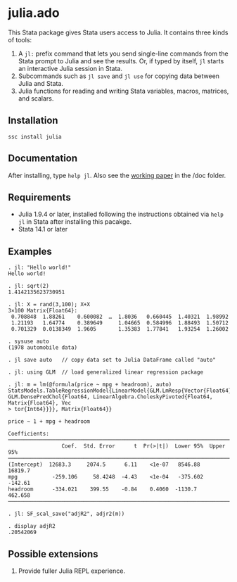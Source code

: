 # julia.ado
This Stata package gives Stata users access to Julia. It contains three kinds of tools:
1.  A `jl:` prefix command that lets you send single-line commands from the Stata prompt to Julia and see the results. Or, if typed by itself, `jl` starts an interactive Julia session in Stata.
2.  Subcommands such as `jl save` and `jl use` for copying data between Julia and Stata.
3.  Julia functions for reading and writing Stata variables, macros, matrices, and scalars.

## Installation
```
ssc install julia
```

## Documentation
After installing, type `help jl`. Also see the [working paper](https://github.com/droodman/julia.ado/blob/master/doc/julia.pdf) in the /doc folder.

## Requirements
* Julia 1.9.4 or later, installed following the instructions obtained via `help jl` in Stata after installing this pacakge.
* Stata 14.1 or later
  
## Examples

```
. jl: "Hello world!"
Hello world!

. jl: sqrt(2)
1.4142135623730951

. jl: X = rand(3,100); X+X
3×100 Matrix{Float64}:
 0.708848  1.88261    0.600082  …  1.8036   0.660445  1.40321  1.98992
 1.21193   1.64774    0.389649     1.04665  0.584996  1.88493  1.50712
 0.701329  0.0138349  1.9605       1.35383  1.77841   1.93254  1.26002

. sysuse auto
(1978 automobile data)

. jl save auto   // copy data set to Julia DataFrame called "auto"

. jl: using GLM  // load generalized linear regression package

. jl: m = lm(@formula(price ~ mpg + headroom), auto)
StatsModels.TableRegressionModel{LinearModel{GLM.LmResp{Vector{Float64}}, GLM.DensePredChol{Float64, LinearAlgebra.CholeskyPivoted{Float64, Matrix{Float64}, Vec
> tor{Int64}}}}, Matrix{Float64}}

price ~ 1 + mpg + headroom

Coefficients:
─────────────────────────────────────────────────────────────────────────
                 Coef.  Std. Error      t  Pr(>|t|)  Lower 95%  Upper 95%
─────────────────────────────────────────────────────────────────────────
(Intercept)  12683.3     2074.5      6.11    <1e-07   8546.88   16819.7
mpg           -259.106     58.4248  -4.43    <1e-04   -375.602   -142.61
headroom      -334.021    399.55    -0.84    0.4060  -1130.7      462.658
─────────────────────────────────────────────────────────────────────────

. jl: SF_scal_save("adjR2", adjr2(m))

. display adjR2
.20542069
```

## Possible extensions
1. Provide fuller Julia REPL experience.
